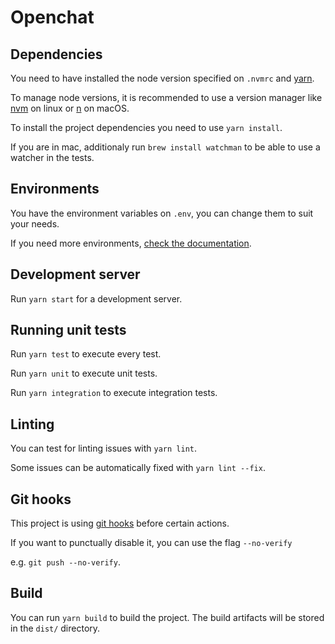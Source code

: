 # Openchat

## Dependencies

You need to have installed the node version specified on `.nvmrc` and [yarn](https://yarnpkg.com/lang/en/).

To manage node versions, it is recommended to use a version manager like [nvm](https://github.com/creationix/nvm) on linux or [n](https://github.com/tj/n) on macOS.

To install the project dependencies you need to use `yarn install`.

If you are in mac, additionaly run `brew install watchman` to be able to use a watcher in the tests.

## Environments

You have the environment variables on `.env`, you can change them to suit your needs.

If you need more environments, [check the documentation](https://github.com/facebook/create-react-app/blob/next/packages/react-scripts/template/README.md#what-other-env-files-can-be-used).

## Development server

Run `yarn start` for a development server.

## Running unit tests

Run `yarn test` to execute every test.

Run `yarn unit` to execute unit tests.

Run `yarn integration` to execute integration tests.

## Linting

You can test for linting issues with `yarn lint`.

Some issues can be automatically fixed with `yarn lint --fix`.

## Git hooks

This project is using [git hooks](http://githooks.com/) before certain actions.

If you want to punctually disable it, you can use the flag `--no-verify`

e.g. `git push --no-verify`.

## Build

You can run `yarn build` to build the project.
The build artifacts will be stored in the `dist/` directory.
